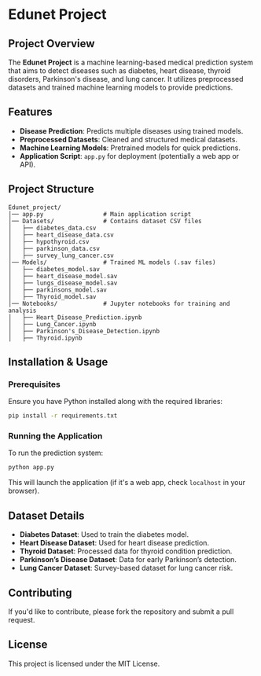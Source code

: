 # Edunet Project

## Project Overview
The **Edunet Project** is a machine learning-based medical prediction system that aims to detect diseases such as diabetes, heart disease, thyroid disorders, Parkinson's disease, and lung cancer. It utilizes preprocessed datasets and trained machine learning models to provide predictions.

## Features
- **Disease Prediction**: Predicts multiple diseases using trained models.
- **Preprocessed Datasets**: Cleaned and structured medical datasets.
- **Machine Learning Models**: Pretrained models for quick predictions.
- **Application Script**: `app.py` for deployment (potentially a web app or API).

## Project Structure
```
Edunet_project/
│── app.py                 # Main application script
│── Datasets/              # Contains dataset CSV files
│   ├── diabetes_data.csv
│   ├── heart_disease_data.csv
│   ├── hypothyroid.csv
│   ├── parkinson_data.csv
│   ├── survey_lung_cancer.csv
│── Models/                # Trained ML models (.sav files)
│   ├── diabetes_model.sav
│   ├── heart_disease_model.sav
│   ├── lungs_disease_model.sav
│   ├── parkinsons_model.sav
│   ├── Thyroid_model.sav
│── Notebooks/             # Jupyter notebooks for training and analysis
│   ├── Heart_Disease_Prediction.ipynb
│   ├── Lung_Cancer.ipynb
│   ├── Parkinson's_Disease_Detection.ipynb
│   ├── Thyroid.ipynb
```

## Installation & Usage
### Prerequisites
Ensure you have Python installed along with the required libraries:
```bash
pip install -r requirements.txt
```

### Running the Application
To run the prediction system:
```bash
python app.py
```
This will launch the application (if it's a web app, check `localhost` in your browser).

## Dataset Details
- **Diabetes Dataset**: Used to train the diabetes model.
- **Heart Disease Dataset**: Used for heart disease prediction.
- **Thyroid Dataset**: Processed data for thyroid condition prediction.
- **Parkinson’s Disease Dataset**: Data for early Parkinson’s detection.
- **Lung Cancer Dataset**: Survey-based dataset for lung cancer risk.

## Contributing
If you'd like to contribute, please fork the repository and submit a pull request.

## License
This project is licensed under the MIT License.


